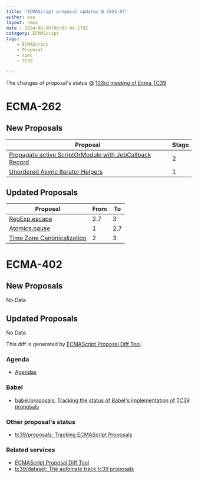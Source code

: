 ```yaml
---
title: "ECMAScript proposal updates @ 2024-07"
author: azu
layout: news
date : 2024-08-06T00:03:04.179Z
category: ECMAScript
tags:
    - ECMAScript
    - Proposal
    - spec
    - TC39

---
```


The changes of proposal's status @ [103rd meeting of Ecma TC39][Agendas]


# ECMA-262

## New Proposals

| Proposal                                                                                                        | Stage |
| --------------------------------------------------------------------------------------------------------------- | ----- |
| [Propagate active ScriptOrModule with JobCallback Record](https://github.com/tc39/proposal-jobcallback-module)  | 2     |
| [Unordered Async Iterator Helpers](https://github.com/michaelficarra/proposal-unordered-async-iterator-helpers) | 1     |


## Updated Proposals

| Proposal                                                                    | From  | To    |
| --------------------------------------------------------------------------- | ----- | ----- |
| [RegExp.escape](https://github.com/tc39/proposal-regex-escaping)            | 2.7   | 3     |
| [Atomics.pause](https://github.com/tc39/proposal-atomics-microwait)         | 1     | 2.7   |
| [Time Zone Canonicalization](https://github.com/tc39/proposal-canonical-tz) | 2     | 3     |


# ECMA-402

## New Proposals

No Data

## Updated Proposals

No Data


This diff is generated by [ECMAScript Proposal Diff Tool](https://azu.github.io/ecmascript-proposals-json/).

### Agenda

- [Agendas][]

### Babel

- [babel/proposals: Tracking the status of Babel's implementation of TC39 proposals](https://github.com/babel/proposals)

### Other proposal's status

- [tc39/proposals: Tracking ECMAScript Proposals](https://github.com/tc39/proposals)

### Related services

- [ECMAScript Proposal Diff Tool](https://azu.github.io/ecmascript-proposals-json/)
- [tc39/dataset: The automate track tc39 proposals](https://github.com/tc39/dataset)

[Agendas]: https://github.com/tc39/agendas/blob/main/2024/07.md
